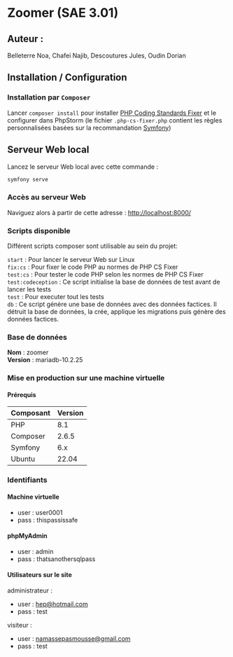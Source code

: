 # Zoomer (SAE 3.01)
## Auteur :
Belleterre Noa, Chafei Najib, Descoutures Jules, Oudin Dorian
## Installation / Configuration
### Installation par `Composer`

Lancer `composer install` pour installer [PHP Coding Standards Fixer](https://cs.symfony.com/) et le configurer dans PhpStorm (le fichier `.php-cs-fixer.php` contient les règles personnalisées basées sur la recommandation [Symfony](https://symfony.com/doc/current/contributing/code/standards.html))

## Serveur Web local


Lancez le serveur Web local avec cette commande :
```bash
symfony serve
```

### Accès au serveur Web
Naviguez alors à partir de cette adresse : <http://localhost:8000/>

### Scripts disponible

Différent scripts composer sont utilisable au sein du projet:

`start` : Pour lancer le serveur Web sur Linux   
`fix:cs` : Pour fixer le code PHP au normes de PHP CS Fixer  
`test:cs` : Pour tester le code PHP selon les normes de PHP CS Fixer  
`test:codeception` : Ce script initialise la base de données de test avant de lancer les tests  
`test` : Pour executer tout les tests  
`db` : Ce script génère une base de données avec des données factices. Il détruit la base de données, la crée,
applique les migrations puis génère des données factices.

### Base de données

**Nom** : zoomer  
**Version** : mariadb-10.2.25

### Mise en production sur une machine virtuelle 
#### Prérequis 

| Composant | Version |
|-----------|---------|
| PHP       | 8.1     |
| Composer  | 2.6.5   |
| Symfony   | 6.x     |
| Ubuntu    | 22.04   |

### Identifiants
#### Machine virtuelle
- user : user0001
- pass : thispassissafe

#### phpMyAdmin
- user : admin
- pass : thatsanothersqlpass

#### Utilisateurs sur le site
administrateur :
- user : hep@hotmail.com
- pass : test

visiteur :
- user : namassepasmousse@gmail.com
- pass : test